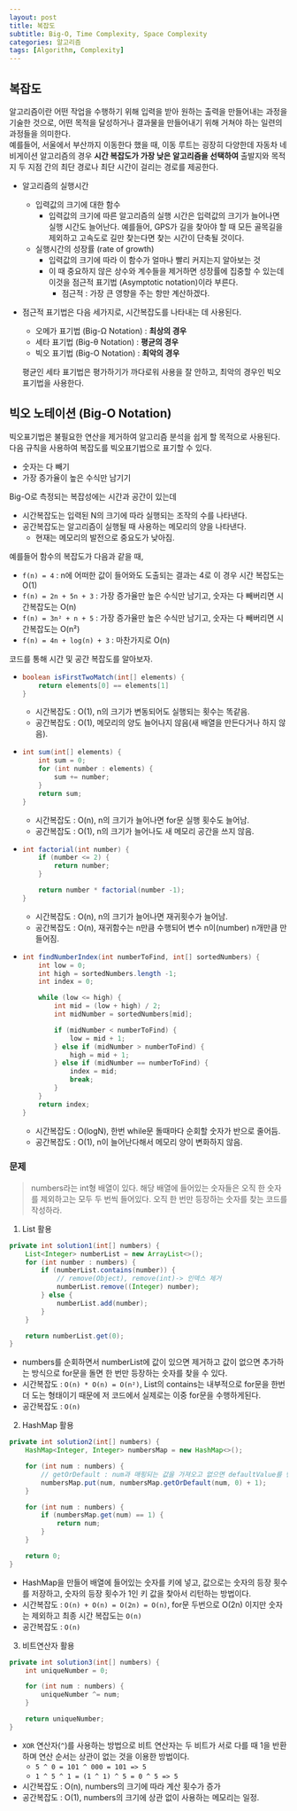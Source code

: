 ```yaml
---
layout: post
title: 복잡도
subtitle: Big-O, Time Complexity, Space Complexity
categories: 알고리즘
tags: [Algorithm, Complexity]
---
```


## 복잡도
알고리즘이란 어떤 작업을 수행하기 위해 입력을 받아 원하는 출력을 만들어내는 과정을 기술한 것으로, 어떤 목적을 달성하거나 결과물을 만들어내기 위해 거쳐야 하는 일련의 과정들을 의미한다.  
예를들어, 서울에서 부산까지 이동한다 했을 때, 이동 루트는 굉장히 다양한데 자동차 네비게이션 알고리즘의 경우 **시간 복잡도가 가장 낮은 알고리즘을 선택하여** 출발지와 목적지 두 지점 간의 최단 경로나 최단 시간이 걸리는 경로를 제공한다.  

- 알고리즘의 실행시간
    - 입력값의 크기에 대한 함수
        - 입력값의 크기에 따른 알고리즘의 실행 시간은 입력값의 크기가 늘어나면 실행 시간도 늘어난다. 예를들어, GPS가 길을 찾아야 할 때 모든 골목길을 제외하고 고속도로 길만 찾는다면 찾는 시간이 단축될 것이다.
    - 실행시간의 성장률 (rate of growth)
        - 입력값의 크기에 따라 이 함수가 얼마나 빨리 커지는지 알아보는 것 
        - 이 때 중요하지 않은 상수와 계수들을 제거하면 성장률에 집중할 수 있는데 이것을 점근적 표기법 (Asymptotic notation)이라 부른다.
            - 점근적 : 가장 큰 영향을 주는 항만 계산하겠다.

- 점근적 표기법은 다음 세가지로, 시간복잡도를 나타내는 데 사용된다.
    - 오메가 표기법 (Big-Ω Notation) : **최상의 경우**
    - 세타 표기법 (Big-θ Notation) : **평균의 경우**
    - 빅오 표기법 (Big-O Notation) : **최악의 경우**

    평균인 세타 표기법은 평가하기가 까다로워 사용을 잘 안하고, 최악의 경우인 빅오 표기법을 사용한다.

## 빅오 노테이션 (Big-O Notation)
빅오표기법은 불필요한 연산을 제거하여 알고리즘 분석을 쉽게 할 목적으로 사용된다.  
다음 규칙을 사용하여 복잡도를 빅오표기법으로 표기할 수 있다.  
- 숫자는 다 빼기
- 가장 증가율이 높은 수식만 남기기

Big-O로 측정되는 복잡성에는 시간과 공간이 있는데
- 시간복잡도는 입력된 N의 크기에 따라 실행되는 조작의 수를 나타낸다.
- 공간복잡도는 알고리즘이 실행될 때 사용하는 메모리의 양을 나타낸다.
    - 현재는 메모리의 발전으로 중요도가 낮아짐.

예를들어 함수의 복잡도가 다음과 같을 때,
- `f(n) = 4` : n에 어떠한 값이 들어와도 도출되는 결과는 4로 이 경우 시간 복잡도는 O(1)
- `f(n) = 2n + 5n + 3` : 가장 증가율만 높은 수식만 남기고, 숫자는 다 빼버리면 시간복잡도는 O(n) 
- `f(n) = 3n² + n + 5` : 가장 증가율만 높은 수식만 남기고, 숫자는 다 빼버리면 시간복잡도는 O(n²)
- `f(n) = 4n + log(n) + 3` : 마찬가지로 O(n)

코드를 통해 시간 및 공간 복잡도를 알아보자.
-   ``` java
    boolean isFirstTwoMatch(int[] elements) {
        return elements[0] == elements[1]
    }
    ```
    - 시간복잡도 : O(1), n의 크기가 변동되어도 실행되는 횟수는 똑같음.
    - 공간복잡도 : O(1), 메모리의 양도 늘어나지 않음(새 배열을 만든다거나 하지 않음).  
    
-   ``` java
    int sum(int[] elements) {
        int sum = 0;
        for (int number : elements) {
            sum += number;
        }
        return sum;
    }
    ```
    - 시간복잡도 : O(n), n의 크기가 늘어나면 for문 실행 횟수도 늘어남.
    - 공간복잡도 : O(1), n의 크기가 늘어나도 새 메모리 공간을 쓰지 않음.

-   ```java
    int factorial(int number) {
        if (number <= 2) {
            return number;
        }

        return number * factorial(number -1);
    }
    ```
    - 시간복잡도 : O(n), n의 크기가 늘어나면 재귀횟수가 늘어남.
    - 공간복잡도 : O(n), 재귀함수는 n만큼 수행되어 변수 n이(number) n개만큼 만들어짐.

-   ```java
    int findNumberIndex(int numberToFind, int[] sortedNumbers) {
        int low = 0;
        int high = sortedNumbers.length -1;
        int index = 0;

        while (low <= high) {
            int mid = (low + high) / 2;
            int midNumber = sortedNumbers[mid];

            if (midNumber < numberToFind) {
                low = mid + 1;
            } else if (midNumber > numberToFind) {
                high = mid + 1;
            } else if (midNumber == numberToFind) {
                index = mid;
                break;
            }
        }
        return index;
    }
    ```
    - 시간복잡도 : O(logN), 한번 while문 돌때마다 순회할 숫자가 반으로 줄어듬.
    - 공간복잡도 : O(1), n이 늘어난다해서 메모리 양이 변화하지 않음.

### 문제
> numbers라는 int형 배열이 있다. 해당 배열에 들어있는 숫자들은 오직 한 숫자를 제외하고는 모두 두 번씩 들어있다. 오직 한 번만 등장하는 숫자를 찾는 코드를 작성하라.

1. List 활용
``` java
private int solution1(int[] numbers) {
    List<Integer> numberList = new ArrayList<>();
    for (int number : numbers) {
        if (numberList.contains(number)) {
            // remove(Object), remove(int)-> 인덱스 제거
            numberList.remove((Integer) number);  
        } else {
            numberList.add(number);
        }
    }

    return numberList.get(0);
}
```  

- numbers를 순회하면서 numberList에 값이 있으면 제거하고 값이 없으면 추가하는 방식으로 for문을 돌면 한 번만 등장하는 숫자를 찾을 수 있다.
- 시간복잡도 : `O(n) * O(n) = O(n²)`, List의 contains는 내부적으로 for문을 한번 더 도는 형태이기 때문에 저 코드에서 실제로는 이중 for문을 수행하게된다.
- 공간복잡도 : `O(n)`

2. HashMap 활용
```java
private int solution2(int[] numbers) {
    HashMap<Integer, Integer> numbersMap = new HashMap<>();

    for (int num : numbers) {
        // getOrDefault : num과 매핑되는 값을 가져오고 없으면 defaultValue를 반환
        numbersMap.put(num, numbersMap.getOrDefault(num, 0) + 1);
    }

    for (int num : numbers) {
        if (numbersMap.get(num) == 1) {
            return num;
        }
    }

    return 0;
}
```

- HashMap을 만들어 배열에 들어있는 숫자를 키에 넣고, 값으로는 숫자의 등장 횟수를 저장하고, 숫자의 등장 횟수가 1인 키 값을 찾아서 리턴하는 방법이다.
- 시간복잡도 : `O(n) + O(n) = O(2n) = O(n)`, for문 두번으로 O(2n) 이지만 숫자는 제외하고 최종 시간 복잡도는 `O(n)`
- 공간복잡도 : `O(n)`

3. 비트연산자 활용
```java
private int solution3(int[] numbers) {
    int uniqueNumber = 0;

    for (int num : numbers) {
        uniqueNumber ^= num;
    }

    return uniqueNumber;
}
```

- `XOR` 연산자(`^`)를 사용하는 방법으로 비트 연산자는 두 비트가 서로 다를 때 1을 반환하며 연산 순서는 상관이 없는 것을 이용한 방법이다.
    - `5 ^ 0 = 101 ^ 000 = 101 => 5`
    - `1 ^ 5 ^ 1 = (1 ^ 1) ^ 5 = 0 ^ 5 => 5`
- 시간복잡도 : O(n), numbers의 크기에 따라 계산 횟수가 증가
- 공간복잡도 : O(1), numbers의 크기에 상관 없이 사용하는 메모리는 일정.